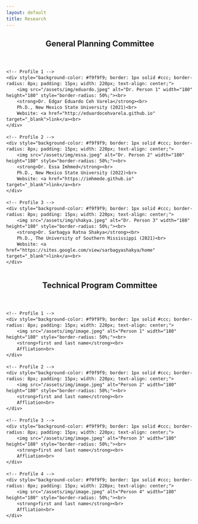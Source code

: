```yaml
---
layout: default
title: Research
---
```


<h2 style="text-align: center;">General Planning Committee</h2>


<div style="display: flex; justify-content: center; gap: 20px; flex-wrap: wrap; margin-top: 40px;">

    <!-- Profile 1 -->
    <div style="background-color: #f9f9f9; border: 1px solid #ccc; border-radius: 8px; padding: 15px; width: 220px; text-align: center;">
        <img src="/assets/img/eduardo.jpeg" alt="Dr. Person 1" width="180" height="180" style="border-radius: 50%;"><br>
        <strong>Dr. Edgar Eduardo Ceh Varela</strong><br>
        Ph.D., New Mexico State University (2021)<br>
        Website: <a href="http://eduardocehvarela.github.io" target="_blank">link</a><br>
    </div>

    <!-- Profile 2 -->
    <div style="background-color: #f9f9f9; border: 1px solid #ccc; border-radius: 8px; padding: 15px; width: 220px; text-align: center;">
        <img src="/assets/img/essa.jpeg" alt="Dr. Person 2" width="180" height="180" style="border-radius: 50%;"><br>
        <strong>Dr. Essa Imhmed</strong><br>
        Ph.D., New Mexico State University (2022)<br>
        Website: <a href="https://imhmede.github.io" target="_blank">link</a><br>
    </div>

    <!-- Profile 3 -->
    <div style="background-color: #f9f9f9; border: 1px solid #ccc; border-radius: 8px; padding: 15px; width: 220px; text-align: center;">
        <img src="/assets/img/shakya.jpeg" alt="Dr. Person 3" width="180" height="180" style="border-radius: 50%;"><br>
        <strong>Dr. Sarbagya Ratna Shakya</strong><br>
        Ph.D., The University of Southern Mississippi (2021)<br>
        Website: <a href="https://sites.google.com/view/sarbagyashakya/home" target="_blank">link</a><br>
    </div>

</div>


<h2 style="text-align: center;">Technical Program Committee</h2>

<div style="display: flex; justify-content: center; gap: 20px; flex-wrap: wrap; margin-top: 40px;">

    <!-- Profile 1 -->
    <div style="background-color: #f9f9f9; border: 1px solid #ccc; border-radius: 8px; padding: 15px; width: 220px; text-align: center;">
        <img src="/assets/img/image.jpeg" alt="Person 1" width="180" height="180" style="border-radius: 50%;"><br>
        <strong>first and last name</strong><br>
        Affliation<br>
    </div>

    <!-- Profile 2 -->
    <div style="background-color: #f9f9f9; border: 1px solid #ccc; border-radius: 8px; padding: 15px; width: 220px; text-align: center;">
        <img src="/assets/img/image.jpeg" alt="Person 2" width="180" height="180" style="border-radius: 50%;"><br>
        <strong>first and last name</strong><br>
        Affliation<br>
    </div>

    <!-- Profile 3 -->
    <div style="background-color: #f9f9f9; border: 1px solid #ccc; border-radius: 8px; padding: 15px; width: 220px; text-align: center;">
        <img src="/assets/img/image.jpeg" alt="Person 3" width="180" height="180" style="border-radius: 50%;"><br>
        <strong>first and last name</strong><br>
        Affliation<br>
    </div>

    <!-- Profile 4 -->
    <div style="background-color: #f9f9f9; border: 1px solid #ccc; border-radius: 8px; padding: 15px; width: 220px; text-align: center;">
        <img src="/assets/img/image.jpeg" alt="Person 4" width="180" height="180" style="border-radius: 50%;"><br>
        <strong>first and last name</strong><br>
        Affliation<br>
    </div>

</div>
